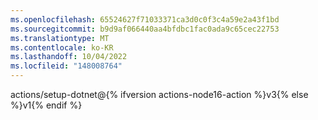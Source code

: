 ```yaml
---
ms.openlocfilehash: 65524627f71033371ca3d0c0f3c4a59e2a43f1bd
ms.sourcegitcommit: b9d9af066440aa4bfdbc1fac0ada9c65cec22753
ms.translationtype: MT
ms.contentlocale: ko-KR
ms.lasthandoff: 10/04/2022
ms.locfileid: "148008764"
---
```

actions/setup-dotnet@{% ifversion actions-node16-action %}v3{% else %}v1{% endif %}

